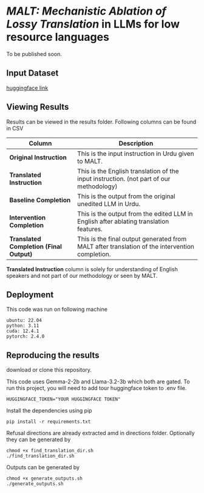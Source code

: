 # _MALT: Mechanistic Ablation of Lossy Translation_ in LLMs for low resource languages

To be published soon.

## Input Dataset
[huggingface link](https://huggingface.co/datasets/darthPanda/ur_en_questions)

## Viewing Results
Results can be viewed in the results folder.
Following columns can be found in CSV


| **Column**                       | **Description**                                                                                             |
|----------------------------------|-------------------------------------------------------------------------------------------------------------|
| **Original Instruction**         | This is the input instruction in Urdu given to MALT.                                                       |
| **Translated Instruction**       | This is the English translation of the input instruction. (not part of our methodology) |
| **Baseline Completion**          | This is the output from the original unedited LLM in Urdu.                                                 |
| **Intervention Completion**      | This is the output from the edited LLM in English after ablating translation features.                                |
| **Translated Completion (Final Output)** | This is the final output generated from MALT after translation of the intervention completion.                     |


**Translated Instruction** column is solely for understanding of English speakers and not part of our methodology or seen by MALT.

## Deployment

This code was run on following machine

    ubuntu: 22.04
    python: 3.11
    cuda: 12.4.1
    pytorch: 2.4.0


## Reproducing the results

download or clone this repository.

This code uses Gemma-2-2b and Llama-3.2-3b which both are gated. To run this project, you will need to add tour huggingface token to .env file.

    HUGGINGFACE_TOKEN="YOUR HUGGINGFACE TOKEN"

Install the dependencies using pip

    pip install -r requirements.txt

Refusal directions are already extracted amd in directions folder. Optionally they can be generated by

    chmod +x find_translation_dir.sh
    ./find_translation_dir.sh

Outputs can be generated by

    chmod +x generate_outputs.sh
    ./generate_outputs.sh
